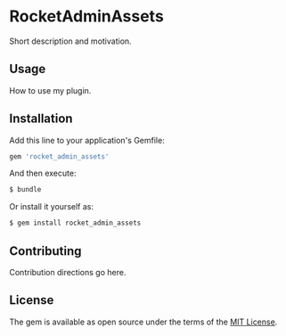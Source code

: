 # RocketAdminAssets
Short description and motivation.

## Usage
How to use my plugin.

## Installation
Add this line to your application's Gemfile:

```ruby
gem 'rocket_admin_assets'
```

And then execute:
```bash
$ bundle
```

Or install it yourself as:
```bash
$ gem install rocket_admin_assets
```

## Contributing
Contribution directions go here.

## License
The gem is available as open source under the terms of the [MIT License](https://opensource.org/licenses/MIT).
